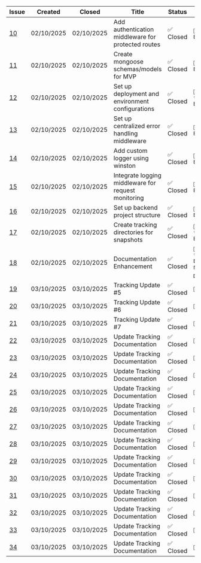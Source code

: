 | Issue | Created | Closed | Title | Status | Labels |
|-------|---------|--------|-------|--------|--------|
| [10](https://github.com/Gallucky/ClarityBox/issues/10) | 02/10/2025 | 02/10/2025 | Add authentication middleware for protected routes | ✅ Closed | `🔧 Backend` `✨ Enhancement` |
| [11](https://github.com/Gallucky/ClarityBox/issues/11) | 02/10/2025 | 02/10/2025 | Create mongoose schemas/models for MVP | ✅ Closed | `🔧 Backend` `✨ Enhancement` |
| [12](https://github.com/Gallucky/ClarityBox/issues/12) | 02/10/2025 | 02/10/2025 | Set up deployment and environment configurations | ✅ Closed | `🚀 Deployment` `✨ Enhancement` |
| [13](https://github.com/Gallucky/ClarityBox/issues/13) | 02/10/2025 | 02/10/2025 | Set up centralized error handling middleware | ✅ Closed | `🔧 Backend` `✨ Enhancement` |
| [14](https://github.com/Gallucky/ClarityBox/issues/14) | 02/10/2025 | 02/10/2025 | Add custom logger using winston | ✅ Closed | `🔧 Backend` `✨ Enhancement` |
| [15](https://github.com/Gallucky/ClarityBox/issues/15) | 02/10/2025 | 02/10/2025 | Integrate logging middleware for request monitoring | ✅ Closed | `🔧 Backend` `✨ Enhancement` |
| [16](https://github.com/Gallucky/ClarityBox/issues/16) | 02/10/2025 | 02/10/2025 | Set up backend project structure | ✅ Closed | `🔧 Backend` `✨ Enhancement` |
| [17](https://github.com/Gallucky/ClarityBox/issues/17) | 02/10/2025 | 02/10/2025 | Create tracking directories for snapshots | ✅ Closed | `🚀 Deployment` `✨ Enhancement` |
| [18](https://github.com/Gallucky/ClarityBox/issues/18) | 02/10/2025 | 02/10/2025 | Documentation Enhancement | ✅ Closed | `🚀 Deployment` `✨ Enhancement` `📚 Documentation` |
| [19](https://github.com/Gallucky/ClarityBox/pull/19) | 03/10/2025 | 03/10/2025 | Tracking Update #5 | ✅ Closed | `📌 Other` |
| [20](https://github.com/Gallucky/ClarityBox/pull/20) | 03/10/2025 | 03/10/2025 | Tracking Update #6 | ✅ Closed | `📌 Other` |
| [21](https://github.com/Gallucky/ClarityBox/pull/21) | 03/10/2025 | 03/10/2025 | Tracking Update #7 | ✅ Closed | `📌 Other` |
| [22](https://github.com/Gallucky/ClarityBox/pull/22) | 03/10/2025 | 03/10/2025 | Update Tracking Documentation | ✅ Closed | `📌 Other` |
| [23](https://github.com/Gallucky/ClarityBox/pull/23) | 03/10/2025 | 03/10/2025 | Update Tracking Documentation | ✅ Closed | `📌 Other` |
| [24](https://github.com/Gallucky/ClarityBox/pull/24) | 03/10/2025 | 03/10/2025 | Update Tracking Documentation | ✅ Closed | `📌 Other` |
| [25](https://github.com/Gallucky/ClarityBox/pull/25) | 03/10/2025 | 03/10/2025 | Update Tracking Documentation | ✅ Closed | `📌 Other` |
| [26](https://github.com/Gallucky/ClarityBox/pull/26) | 03/10/2025 | 03/10/2025 | Update Tracking Documentation | ✅ Closed | `📌 Other` |
| [27](https://github.com/Gallucky/ClarityBox/pull/27) | 03/10/2025 | 03/10/2025 | Update Tracking Documentation | ✅ Closed | `📌 Other` |
| [28](https://github.com/Gallucky/ClarityBox/pull/28) | 03/10/2025 | 03/10/2025 | Update Tracking Documentation | ✅ Closed | `📌 Other` |
| [29](https://github.com/Gallucky/ClarityBox/pull/29) | 03/10/2025 | 03/10/2025 | Update Tracking Documentation | ✅ Closed | `📌 Other` |
| [30](https://github.com/Gallucky/ClarityBox/pull/30) | 03/10/2025 | 03/10/2025 | Update Tracking Documentation | ✅ Closed | `📌 Other` |
| [31](https://github.com/Gallucky/ClarityBox/pull/31) | 03/10/2025 | 03/10/2025 | Update Tracking Documentation | ✅ Closed | `📌 Other` |
| [32](https://github.com/Gallucky/ClarityBox/pull/32) | 03/10/2025 | 03/10/2025 | Update Tracking Documentation | ✅ Closed | `📌 Other` |
| [33](https://github.com/Gallucky/ClarityBox/pull/33) | 03/10/2025 | 03/10/2025 | Update Tracking Documentation | ✅ Closed | `📌 Other` |
| [34](https://github.com/Gallucky/ClarityBox/pull/34) | 03/10/2025 | 03/10/2025 | Update Tracking Documentation | ✅ Closed | `📌 Other` |
